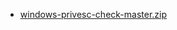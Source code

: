 * [windows-privesc-check-master.zip](https://sectools.obs.cn-south-1.myhuaweicloud.com/pwk/privilege_escalation/windows-privesc-check-master.zip)
